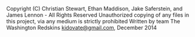  Copyright (C) Christian Stewart, Ethan Maddison, Jake Saferstein, and James Lennon - All Rights Reserved
 Unauthorized copying of any files in this project, via any medium is strictly prohibited
 Written by team The Washington Redskins <kidovate@gmail.com>, December 2014
